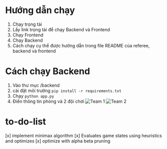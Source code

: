 # Hướng dẫn chạy
1. Chạy trọng tài 
2. Lấy link trọng tài để chạy Backend và Frontend
3. Chạy Frontend 
4. Chạy Backend
5. Cách chạy cụ thể được hướng dẫn trong file README của referee, backend và frontend


# Cách chạy Backend

1. Vào thư mục /backend
2. cài đặt môi trường  `pip install -r requirements.txt`
3. Chạy `python app.py`
4. Điền thông tin phòng và 2 đội chơi
![Team 1](./images/team-1.png)
![Team 2](./images/team-2.png)

# to-do-list
[x] implement minimax algorithm
[x] Evaluates game states using heuristics and optimizes
[x] optimize with alpha beta pruning
